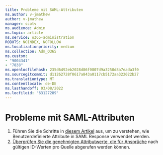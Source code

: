 ```yaml
---
title: Probleme mit SAML-Attributen
ms.author: v-jmathew
author: v-jmathew
manager: scotv
ms.audience: Admin
ms.topic: article
ms.service: o365-administration
ROBOTS: NOINDEX, NOFOLLOW
ms.localizationpriority: medium
ms.collection: Adm_O365
ms.custom:
- "9004341"
- "7838"
ms.openlocfilehash: 235d6492eb2028d86f0807d9a3250d8a7eada3f0
ms.sourcegitcommit: d11262728f0617a843a0117cb5172aa322022b27
ms.translationtype: MT
ms.contentlocale: de-DE
ms.lasthandoff: 03/08/2022
ms.locfileid: "63127289"
---
```

# <a name="issues-with-saml-attributes"></a>Probleme mit SAML-Attributen

1. Führen Sie die Schritte in [diesem Artikel](https://docs.microsoft.com/answers/questions/99054/how-to-use-custom-attributes-in-saml-response.html) aus, um zu verstehen, wie Benutzerdefinierte Attribute in SAML Response verwendet werden.
2. [Überprüfen Sie die genehmigten Attributwerte, die für Ansprüche](https://docs.microsoft.com/azure/active-directory/develop/active-directory-claims-mapping#table-3-valid-id-values-per-source) nach gültigen ID-Werten pro Quelle abgerufen werden können.
